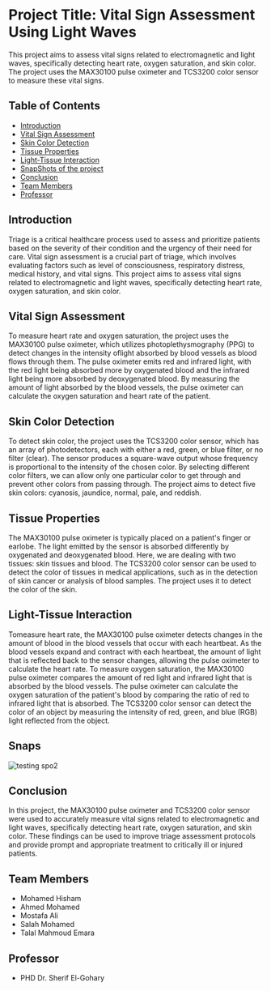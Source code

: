 # Project Title: Vital Sign Assessment Using Light Waves

This project aims to assess vital signs related to electromagnetic and light waves, specifically detecting heart rate, oxygen saturation, and skin color. The project uses the MAX30100 pulse oximeter and TCS3200 color sensor to measure these vital signs.

## Table of Contents

- [Introduction](#introduction)
- [Vital Sign Assessment](#vital-sign-assessment)
- [Skin Color Detection](#skin-color-detection)
- [Tissue Properties](#tissue-properties)
- [Light-Tissue Interaction](#light-tissue-interaction)
- [SnapShots of the project](#Snaps)
- [Conclusion](#conclusion)
- [Team Members](#team-members)
- [Professor](#professor)

## Introduction

Triage is a critical healthcare process used to assess and prioritize patients based on the severity of their condition and the urgency of their need for care. Vital sign assessment is a crucial part of triage, which involves evaluating factors such as level of consciousness, respiratory distress, medical history, and vital signs. This project aims to assess vital signs related to electromagnetic and light waves, specifically detecting heart rate, oxygen saturation, and skin color.

## Vital Sign Assessment

To measure heart rate and oxygen saturation, the project uses the MAX30100 pulse oximeter, which utilizes photoplethysmography (PPG) to detect changes in the intensity oflight absorbed by blood vessels as blood flows through them. The pulse oximeter emits red and infrared light, with the red light being absorbed more by oxygenated blood and the infrared light being more absorbed by deoxygenated blood. By measuring the amount of light absorbed by the blood vessels, the pulse oximeter can calculate the oxygen saturation and heart rate of the patient.

## Skin Color Detection

To detect skin color, the project uses the TCS3200 color sensor, which has an array of photodetectors, each with either a red, green, or blue filter, or no filter (clear). The sensor produces a square-wave output whose frequency is proportional to the intensity of the chosen color. By selecting different color filters, we can allow only one particular color to get through and prevent other colors from passing through. The project aims to detect five skin colors: cyanosis, jaundice, normal, pale, and reddish.

## Tissue Properties

The MAX30100 pulse oximeter is typically placed on a patient's finger or earlobe. The light emitted by the sensor is absorbed differently by oxygenated and deoxygenated blood. Here, we are dealing with two tissues: skin tissues and blood. The TCS3200 color sensor can be used to detect the color of tissues in medical applications, such as in the detection of skin cancer or analysis of blood samples. The project uses it to detect the color of the skin.

## Light-Tissue Interaction

Tomeasure heart rate, the MAX30100 pulse oximeter detects changes in the amount of blood in the blood vessels that occur with each heartbeat. As the blood vessels expand and contract with each heartbeat, the amount of light that is reflected back to the sensor changes, allowing the pulse oximeter to calculate the heart rate. To measure oxygen saturation, the MAX30100 pulse oximeter compares the amount of red light and infrared light that is absorbed by the blood vessels. The pulse oximeter can calculate the oxygen saturation of the patient's blood by comparing the ratio of red to infrared light that is absorbed. The TCS3200 color sensor can detect the color of an object by measuring the intensity of red, green, and blue (RGB) light reflected from the object.

## Snaps

![testing spo2](https://github.com/yourusername/yourrepository/images/example.png)

## Conclusion

In this project, the MAX30100 pulse oximeter and TCS3200 color sensor were used to accurately measure vital signs related to electromagnetic and light waves, specifically detecting heart rate, oxygen saturation, and skin color. These findings can be used to improve triage assessment protocols and provide prompt and appropriate treatment to critically ill or injured patients.

## Team Members
- Mohamed Hisham
- Ahmed Mohamed
- Mostafa Ali
- Salah Mohamed
- Talal Mahmoud Emara

## Professor
- PHD Dr. Sherif El-Gohary
